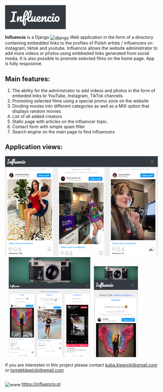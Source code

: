 # <img src="https://github.com/Klewiu/influencio/blob/master/Influencio_logo_preview.PNG" width="200" height="auto" align="center"/> 

<b>Influencio</b> is a Django <img src="https://cdn.worldvectorlogo.com/logos/django.svg" alt="django" width="17" height="17" align="center"/> Web application in the form of a directory containing embedded links to the profiles of Polish artists / influencers on instagram, tiktok and youtube.
Influencio allows the website administrator to add more videos or photos using embbeded links generated from social media. It is also possible to promote selected films on the home page. App is fully resposnive.


## Main features:
1. The ability for the administrator to add videos and photos in the form of embeded links to YouTube, Instagram, TikTok channels.
2. Promoting selected films using a special promo zone on the website
3. Dividing movies into different categories as well as a MIX option that displays random movies
4. List of all added creators
5. Static page with articles on the influencer topic.
6. Contact form with simple spam filter
7. Search engine on the main page to find influencers 


## Application views:
<img src="https://github.com/Klewiu/influencio/blob/master/Influencio_example_2.PNG" alt="example1" width="auto" height="330" margin="5px" />&nbsp;&nbsp;&nbsp;<img src="https://github.com/Klewiu/influencio/blob/master/Influencio_example_3.PNG" alt="example1" width="auto" height="330" margin="5px" />&nbsp;&nbsp;&nbsp;<img src="https://github.com/Klewiu/influencio/blob/master/Influencio_example_1.PNG" alt="www" width="auto" height="300" margin="5px" /> 



If you are interesten in this project please contact kuba.klewicki@gmail.com or tomekklewicki@gmail.com
##
<img src="https://upload.wikimedia.org/wikipedia/commons/8/87/Globe_icon_2.svg" alt="www" width="auto" height="15" margin="5px" align="center" /> https://influencio.pl
